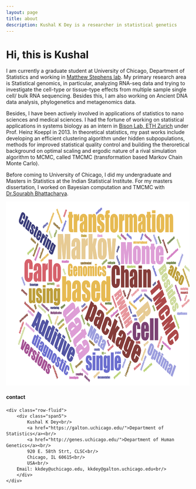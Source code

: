 ```yaml
---
layout: page
title: about
description: Kushal K Dey is a researcher in statistical genetics
---
```


# Hi, this is Kushal

I am currently a graduate student at University of Chicago, Department of Statistics and working in [Matthew Stephens lab](http://stephenslab.uchicago.edu/). My primary research area is Statistical genomics, in particular, analyzing RNA-seq data and trying to investigate the cell-type or tissue-type effects from multiple sample single cell/ bulk RNA sequencing. Besides this, I am also working on Ancient DNA data analysis, phylogenetics and metagenomics data.

Besides, I have been actively involved in applications of statistics to nano sciences and medical sciences. I had the fortune of working on statistical applications in systems biology as an intern in [Bison Lab, ETH Zurich](http://www.bison.ethz.ch/people/heinz_koeppl/heinz_koeppl) under Prof. Heinz Koeppl in 2013. In theoretical statistics, my past works include developing an efficient clustering algorithm  under hidden subpopulations, methods for improved statistical quality control and building the theroretical background on optimal scaling and ergodic nature of a rival simulation algorithm to MCMC, called TMCMC (transformation based Markov Chain Monte Carlo). 

Before coming to University of Chicago, I did my undergraduate and Masters in Statistics at the Indian Statistical Institute. For my masters dissertation, I worked on Bayesian computation and TMCMC with [Dr.Sourabh Bhattacharya](http://www.isical.ac.in/~biru/sb.html).

<td class="left">
    <img id="frontphoto" src="word_cloud.png" width="500" height="500" alt="" />
</td>


<div class="container">
<h4><a name="contact"></a>contact</h4>

    <div class="row-fluid">
        <div class="span5">
            Kushal K Dey<br/>
            <a href="https://galton.uchicago.edu/">Department of Statistics</a><br/>
            <a href="http://genes.uchicago.edu/">Department of Human Genetics</a><br/>
            920 E. 58th Strt, CLSC<br/>
            Chicago, IL 60615<br/>
            USA<br/>
	    Email: kkdey@uchicago.edu, kkdey@galton.uchicago.edu<br/>
        </div>
    </div>
</div>
